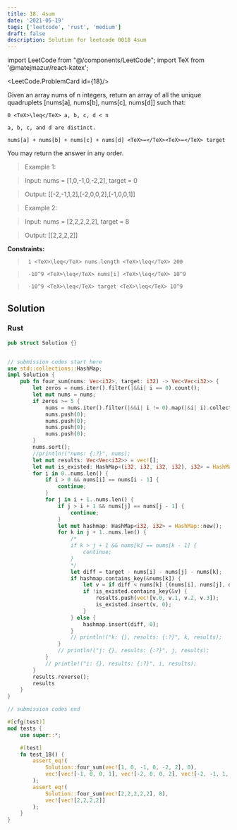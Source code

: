 ```yaml
---
title: 18. 4sum
date: '2021-05-19'
tags: ['leetcode', 'rust', 'medium']
draft: false
description: Solution for leetcode 0018 4sum
---
```

import LeetCode from "@/components/LeetCode";
import TeX from '@matejmazur/react-katex';

<LeetCode.ProblemCard id={18}/>
 

  Given an array nums of n integers, return an array of all the unique quadruplets [nums[a], nums[b], nums[c], nums[d]] such that:

  

  	0 <TeX>\leq</TeX> a, b, c, d < n

  	a, b, c, and d are distinct.

  	nums[a] + nums[b] + nums[c] + nums[d] <TeX>=</TeX><TeX>=</TeX> target

  

  You may return the answer in any order.

   

 >   Example 1:

  

 >   Input: nums <TeX>=</TeX> [1,0,-1,0,-2,2], target <TeX>=</TeX> 0

 >   Output: [[-2,-1,1,2],[-2,0,0,2],[-1,0,0,1]]

  

 >   Example 2:

  

 >   Input: nums <TeX>=</TeX> [2,2,2,2,2], target <TeX>=</TeX> 8

 >   Output: [[2,2,2,2]]

  

   

  **Constraints:**

  

 >   	1 <TeX>\leq</TeX> nums.length <TeX>\leq</TeX> 200

 >   	-10^9 <TeX>\leq</TeX> nums[i] <TeX>\leq</TeX> 10^9

 >   	-10^9 <TeX>\leq</TeX> target <TeX>\leq</TeX> 10^9


## Solution
### Rust
```rust
pub struct Solution {}


// submission codes start here
use std::collections::HashMap;
impl Solution {
    pub fn four_sum(nums: Vec<i32>, target: i32) -> Vec<Vec<i32>> {
        let zeros = nums.iter().filter(|&&i| i == 0).count();
        let mut nums = nums;
        if zeros >= 5 {
            nums = nums.iter().filter(|&&i| i != 0).map(|&i| i).collect();
            nums.push(0);
            nums.push(0);
            nums.push(0);
            nums.push(0);
        }
        nums.sort();
        //println!("nums: {:?}", nums);
        let mut results: Vec<Vec<i32>> = vec![];
        let mut is_existed: HashMap<(i32, i32, i32, i32), i32> = HashMap::new();
        for i in 0..nums.len() {
            if i > 0 && nums[i] == nums[i - 1] {
                continue;
            }
            for j in i + 1..nums.len() {
                if j > i + 1 && nums[j] == nums[j - 1] {
                    continue;
                }    
                let mut hashmap: HashMap<i32, i32> = HashMap::new();
                for k in j + 1..nums.len() {
                    /*
                    if k > j + 1 && nums[k] == nums[k - 1] {
                        continue;
                    }
                    */
                    let diff = target - nums[i] - nums[j] - nums[k];
                    if hashmap.contains_key(&nums[k]) {
                        let v = if diff < nums[k] {(nums[i], nums[j], diff, nums[k])} else {(nums[i], nums[j], nums[k], diff)};
                        if !is_existed.contains_key(&v) {
                            results.push(vec![v.0, v.1, v.2, v.3]);
                            is_existed.insert(v, 0);
                        }
                    } else {
                        hashmap.insert(diff, 0);
                    }
                    // println!("k: {}, results: {:?}", k, results);
                }
                // println!("j: {}, results: {:?}", j, results);
            }
            // println!("i: {}, results: {:?}", i, results);
        }
        results.reverse();
        results
    }
}

// submission codes end

#[cfg(test)]
mod tests {
    use super::*;

    #[test]
    fn test_18() {
        assert_eq!(
            Solution::four_sum(vec![1, 0, -1, 0, -2, 2], 0),
            vec![vec![-1, 0, 0, 1], vec![-2, 0, 0, 2], vec![-2, -1, 1, 2]]
        );
        assert_eq!(
            Solution::four_sum(vec![2,2,2,2,2], 8),
            vec![vec![2,2,2,2]]
        );
    }
}

```
